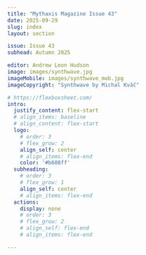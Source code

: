 ```yaml
---
title: "Mythaxis Magazine Issue 43"
date: 2025-09-29
slug: index
layout: section

issue: Issue 43
subhead: Autumn 2025

editor: Andrew Leon Hudson
image: images/synthwave.jpg
imageMobile: images/synthwave_mob.jpg
imageCopyright: "Synthwave by Michal Kváč"

# https://flexboxsheet.com/
intro:
  justify_content: flex-start
  # align_items: baseline
  # align_content: flex-start
  logo:
    # order: 3
    # flex_grow: 2
    align_self: center
    # align_items: flex-end
    color: '#b608ff'
  subheading:
    # order: 3
    # flex_grow: 1
    align_self: center
    # align_items: flex-end
  actions:
    display: none
    # order: 3
    # flex_grow: 2
    # align_self: flex-end
    # align_items: flex-end

---
```


